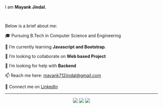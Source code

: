 <p align="left">I am <b>Mayank Jindal.</b></p>
<br>

<p align="left">Below is a brief about me:</b>

<p align="left">🎓 Pursuing B.Tech in Computer Science and Engineering</b>

<p align="left">🌱 I’m currently learning <b>Javascript and Bootstrap</b>.</p>

<p align="left">👯 I’m looking to collaborate on <b>Web based Project</b>
  
<p align="left">🤔 I’m looking for help with <b>Backend</b></p>

<p align="left">📫 Reach me here: <a href="mailto :mayank712jindal@gmail.com">mayank712jindal@gmail.com</a></p>

<p align="left">🔗 Connect me on <a href="www.linkedin.com/in/mayank712jindal">LinkedIn</a></p>
<hr style="height="0.5px">

<div align="center">
<a href="https://www.instagram.com/mayank712jindal/"><img src="https://img.icons8.com/fluent/48/000000/instagram-new.png"/></a>
<a href="https://twitter.com/mayank712jindal"><img src="https://img.icons8.com/fluent/48/000000/twitter.png"/></a>
<a href="mailto: mayank712jindal@gmail.com"><img src="https://img.icons8.com/fluent/48/000000/gmail.png"/></a>
</div>
